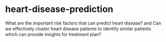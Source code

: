 # heart-disease-prediction
What are the important risk factors that can predict heart disease? and Can we eﬀectively cluster heart disease patients to identify similar patients which can provide insights for treatment plan?
